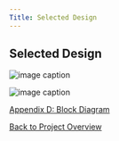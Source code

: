```yaml
---
Title: Selected Design
---
```


## Selected Design

![image caption](https://media.discordapp.net/attachments/1062096006642147503/1066076495426113576/image.png?width=1160&height=904)

![image caption](https://media.discordapp.net/attachments/1062096006642147503/1066078297475256391/image.png?width=1099&height=903)

[Appendix D: Block Diagram](AppendixD_DesignIdeation.md)

[Back to Project Overview](index.md)

